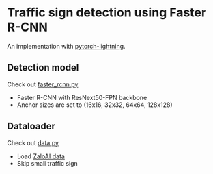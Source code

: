 # Traffic sign detection using Faster R-CNN

An implementation with [pytorch-lightning](https://lightning.ai/).

## Detection model

Check out [faster_rcnn.py](faster_rcnn.py)

- Faster R-CNN with ResNext50-FPN backbone
- Anchor sizes are set to (16x16, 32x32, 64x64, 128x128)

## Dataloader

Check out [data.py](data.py)

- Load [ZaloAI data](https://www.kaggle.com/phhasian0710/za-traffic-2020/download) 
- Skip small traffic sign

